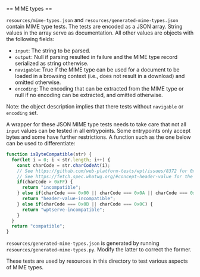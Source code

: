 == MIME types ==

`resources/mime-types.json` and `resources/generated-mime-types.json` contain MIME type tests. The tests are encoded as a JSON array. String values in the array serve as documentation. All other values are objects with the following fields:

* `input`: The string to be parsed.
* `output`: Null if parsing resulted in failure and the MIME type record serialized as string otherwise.
* `navigable`: True if the MIME type can be used for a document to be loaded in a browsing context (i.e., does not result in a download) and omitted otherwise.
* `encoding`: The encoding that can be extracted from the MIME type or null if no encoding can be extracted, and omitted otherwise.

Note: the object description implies that there tests without `navigable` or `encoding` set.

A wrapper for these JSON MIME type tests needs to take care that not all `input` values can be tested in all entrypoints. Some entrypoints only accept bytes and some have further restrictions. A function such as the one below can be used to differentiate:

```js
function isByteCompatible(str) {
  for(let i = 0; i < str.length; i++) {
    const charCode = str.charCodeAt(i);
    // See https://github.com/web-platform-tests/wpt/issues/8372 for 0x0B and 0x0C
    // See https://fetch.spec.whatwg.org/#concept-header-value for the remainder
    if(charCode > 0xFF) {
      return "incompatible";
    } else if(charCode === 0x00 || charCode === 0x0A || charCode === 0x0D) {
      return "header-value-incompatible";
    } else if(charCode === 0x0B || charCode === 0x0C) {
      return "wptserve-incompatible";
    }
  }
  return "compatible";
}
```

`resources/generated-mime-types.json` is generated by running `resources/generated-mime-types.py`. Modify the latter to correct the former.

These tests are used by resources in this directory to test various aspects of MIME types.
